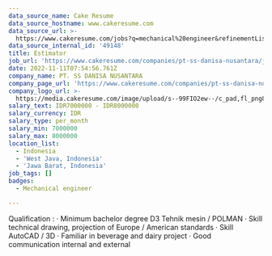 ```yaml
---
data_source_name: Cake Resume
data_source_hostname: www.cakeresume.com
data_source_url: >-
  https://www.cakeresume.com/jobs?q=mechanical%20engineer&refinementList%5Blang_name%5D%5B0%5D=English&refinementList%5Bsalary_type%5D=per_year&range%5Bsalary_range%5D%5Bmin%5D=1000000&page=3
data_source_internal_id: '49148'
title: Estimator
job_url: 'https://www.cakeresume.com/companies/pt-ss-danisa-nusantara/jobs/estimator'
date: 2022-11-11T07:54:56.761Z
company_name: PT. SS DANISA NUSANTARA
company_page_url: 'https://www.cakeresume.com/companies/pt-ss-danisa-nusantara'
company_logo_url: >-
  https://media.cakeresume.com/image/upload/s--99FIO2ew--/c_pad,fl_png8,h_200,w_200/v1668152151/y2fxulmyhbub3nyqws0f.png
salary_text: IDR7000000 - IDR8000000
salary_currency: IDR
salary_type: per_month
salary_min: 7000000
salary_max: 8000000
location_list:
  - Indonesia
  - 'West Java, Indonesia'
  - 'Jawa Barat, Indonesia'
job_tags: []
badges:
  - Mechanical engineer

---
```


Qualification : · Minimum bachelor degree D3 Tehnik mesin / POLMAN · Skill technical drawing, projection of Europe / American standards · Skill AutoCAD / 3D · Familiar in beverage and dairy project · Good communication internal and external